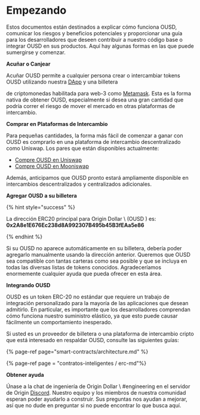 # Empezando

Estos documentos están destinados a explicar cómo funciona OUSD, comunicar los riesgos y beneficios potenciales y proporcionar una guía para los desarrolladores que deseen contribuir a nuestro código base o integrar OUSD en sus productos. Aquí hay algunas formas en las que puede sumergirse y comenzar.

**Acuñar o Canjear**

Acuñar OUSD permite a cualquier persona crear o intercambiar tokens OUSD utilizando nuestra [DApp](www.ousd.com) y una billetera

 de criptomonedas habilitada para web-3 como [ Metamask](https://www.metamask.io). Esta es la forma nativa de obtener OUSD, especialmente si desea una gran cantidad que podría correr el riesgo de mover el mercado en otras plataformas de intercambio.</p> 

**Comprar en Plataformas de Intercambio**

Para pequeñas cantidades, la forma más fácil de comenzar a ganar con OUSD es comprarlo en una plataforma de intercambio descentralizado como Uniswap. Los pares que están disponibles actualmente:

* [Compre OUSD en Uniswap](https://app.uniswap.org/#/swap?outputCurrency=0x2A8e1E676Ec238d8A992307B495b45B3fEAa5e86)
* [Compre OUSD en Mooniswap](https://mooniswap.exchange/#/swap?outputToken=0x2a8e1e676ec238d8a992307b495b45b3feaa5e86)

Además, anticipamos que OUSD pronto estará ampliamente disponible en intercambios descentralizados y centralizados adicionales.

**Agregar OUSD a su billetera**

{% hint style="success" %}

La dirección ERC20 principal para Origin Dollar \ (OUSD \) es:   
**0x2A8e1E676Ec238d8A992307B495b45B3fEAa5e86** 

{% endhint %}

Si su OUSD no aparece automáticamente en su billetera, debería poder agregarlo manualmente usando la dirección anterior. Queremos que OUSD sea compatible con tantas carteras como sea posible y que se incluya en todas las diversas listas de tokens conocidos. Agradeceríamos enormemente cualquier ayuda que pueda ofrecer en esta área. 

**Integrando OUSD**

OUSD es un token ERC-20 no estándar que requiere un trabajo de integración personalizado para la mayoría de las aplicaciones que desean admitirlo. En particular, es importante que los desarrolladores comprendan cómo funciona nuestro suministro elástico, ya que esto puede causar fácilmente un comportamiento inesperado.

Si usted es un proveedor de billetera o una plataforma de intercambio cripto que está interesado en respaldar OUSD, consulte las siguientes guías: 

{% page-ref page="smart-contracts/architecture.md" %}

{% page-ref page = "contratos-inteligentes / erc-md"%}

**Obtener ayuda**

Únase a la chat de ingeniería de Origin Dollar \ #engineering en el servidor de Origin [Discord](www.originprotocol.com/discord).  Nuestro equipo y los miembros de nuestra comunidad esperan poder ayudarlo a construir. Sus preguntas nos ayudan a mejorar, así que no dude en preguntar si no puede encontrar lo que busca aquí.


